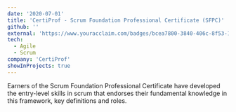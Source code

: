 ```yaml
---
date: '2020-07-01'
title: 'CertiProf - Scrum Foundation Professional Certificate (SFPC)'
github: ''
external: 'https://www.youracclaim.com/badges/bcea7800-3840-406c-8f53-1e87f0f59b7f/public_url'
tech:
  - Agile
  - Scrum
company: 'CertiProf'
showInProjects: true
---
```


Earners of the Scrum Foundation Professional Certificate have developed the entry-level skills in scrum that endorses their fundamental knowledge in this framework, key definitions and roles.
